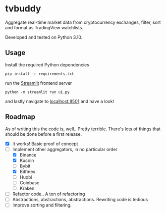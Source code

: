 # tvbuddy

Aggregate real-time market data from cryptocurrency exchanges, filter, sort and format as TradingView watchlists.

Developed and tested on Python 3.10.

## Usage
Install the required Python dependencies

`pip install -r requirements.txt`

run the [Streamlit](https://github.com/streamlit/streamlit) frontend server

`python -m streamlit run ui.py`

and lastly navigate to [localhost:8501](http://localhost:8501) and have a look!

## Roadmap

As of writing this the code is, well.. Pretty terrible. There's lots of things that
should be done before a first release.

- [x] It works! Basic proof of concept
- [ ] Implement other aggregators, in no particular order
  - [x] Binance
  - [x] Kucoin
  - [ ] Bybit
  - [x] Bitfinex
  - [ ] Huobi
  - [ ] Coinbase
  - [ ] Kraken
- [ ] Refactor code.. A ton of refactoring
- [ ] Abstractions, abstractions, abstractions. Rewriting code is tedious
- [ ] Improve sorting and filtering.
